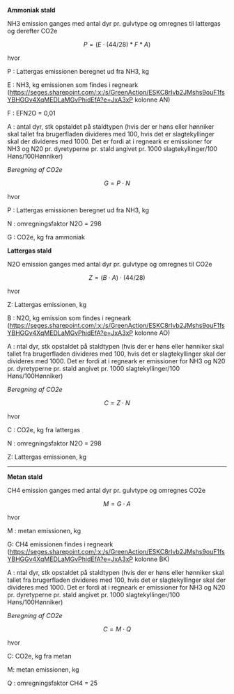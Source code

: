**Ammoniak stald**

NH3 emission ganges med antal dyr pr. gulvtype og omregnes til lattergas og derefter CO2e

$$ P = (E \cdot (44/28)* F *A ) $$

hvor

P : Lattergas emissionen beregnet ud fra NH3, kg 

E : NH3, kg emissionen som findes i regneark  (https://seges.sharepoint.com/:x:/s/GreenAction/ESKC8rIvb2JMshs9ouF1fsYBHGGv4XqMEDLaMGvPhidEfA?e=JxA3xP kolonne AN)

F : EFN2O = 0,01

A : antal dyr, stk opstaldet på staldtypen (hvis der er høns eller hønniker skal tallet fra brugerfladen divideres med 100, hvis det er slagtekyllinger skal der divideres med 1000. Det er fordi at i regneark er emissioner for NH3 og N20 pr. dyretyperne pr. stald angivet pr. 1000 slagtekyllinger/100 Høns/100Hønniker)

*Beregning af CO2e*

$$ G = P \cdot N $$ 

hvor 

P : Lattergas emissionen beregnet ud fra NH3, kg 

N : omregningsfaktor N2O = 298

G : CO2e, kg fra ammoniak 

**Lattergas stald**

N2O emission ganges med antal dyr pr. gulvtype og omregnes til CO2e

$$ Z = (B \cdot A) \cdot (44/28) $$ 

hvor 

Z: Lattergas emissionen, kg 

B : N2O, kg emission som findes i regneark (https://seges.sharepoint.com/:x:/s/GreenAction/ESKC8rIvb2JMshs9ouF1fsYBHGGv4XqMEDLaMGvPhidEfA?e=JxA3xP kolonne AO)

A : ntal dyr, stk opstaldet på staldtypen (hvis der er høns eller hønniker skal tallet fra brugerfladen divideres med 100, hvis det er slagtekyllinger skal der divideres med 1000. Det er fordi at i regneark er emissioner for NH3 og N20 pr. dyretyperne pr. stald angivet pr. 1000 slagtekyllinger/100 Høns/100Hønniker)

*Beregning af CO2e*

$$ C = Z \cdot N $$ 

hvor 

C : CO2e, kg fra lattergas

N : omregningsfaktor N2O = 298

Z: Lattergas emissionen, kg 
_________________________
**Metan stald**

CH4 emission ganges med antal dyr pr. gulvtype og omregnes CO2e

$$ M = G \cdot A $$ 

hvor 

M : metan emissionen, kg

G: CH4 emissionen findes i regneark (https://seges.sharepoint.com/:x:/s/GreenAction/ESKC8rIvb2JMshs9ouF1fsYBHGGv4XqMEDLaMGvPhidEfA?e=JxA3xP kolonne BK) 

A : ntal dyr, stk opstaldet på staldtypen (hvis der er høns eller hønniker skal tallet fra brugerfladen divideres med 100, hvis det er slagtekyllinger skal der divideres med 1000. Det er fordi at i regneark er emissioner for NH3 og N20 pr. dyretyperne pr. stald angivet pr. 1000 slagtekyllinger/100 Høns/100Hønniker)
 
*Beregning af CO2e*

$$C = M \cdot Q$$

hvor 

C: CO2e, kg fra metan 

M: metan emissionen, kg 

Q : omregningsfaktor CH4 = 25